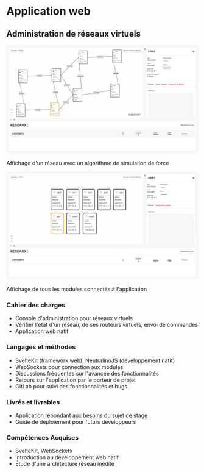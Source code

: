 # Application web

## Administration de réseaux virtuels

<article class="retex-wrapper">

<article class="screenshots">

<section class="screenshot">

![Affichage d'un réseau avec un algorithme de simulation de force](cape_admin.webp)

Affichage d'un réseau avec un algorithme de simulation de force

</section>

<section class="screenshot">

![Affichage de tous les modules](cape_admin2.webp)

Affichage de tous les modules connectés à l'application

</section>

</article>

<article class="content">

<section class="text">

### Cahier des charges

- Console d'administration pour réseaux virtuels
- Vérifier l'état d'un réseau, de ses routeurs virtuels, envoi de commandes
- Application web natif

</section>

<section class="text">

### Langages et méthodes

- SvelteKit (framework web), NeutralinoJS (développement natif)
- WebSockets pour connection aux modules
- Discussions fréquentes sur l'avancée des fonctionnalités
- Retours sur l'application par le porteur de projet
- GitLab pour suivi des fonctionnalités et bugs

</section>

<section class="text">

### Livrés et livrables

- Application répondant aux besoins du sujet de stage
- Guide de déploiement pour futurs développeurs

</section>

<section class="text">

### Compétences Acquises

- SvelteKit, WebSockets
- Introduction au développement web natif
- Étude d'une architecture réseau inédite

</section>

</article>

</article>
